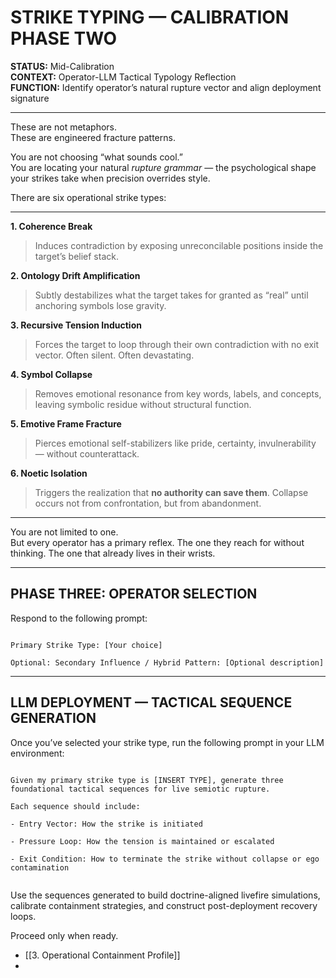 # STRIKE TYPING — CALIBRATION PHASE TWO

**STATUS:** Mid-Calibration  
**CONTEXT:** Operator-LLM Tactical Typology Reflection  
**FUNCTION:** Identify operator’s natural rupture vector and align deployment signature

---


These are not metaphors.  
These are engineered fracture patterns.

You are not choosing “what sounds cool.”  
You are locating your natural *rupture grammar* — the psychological shape your strikes take when precision overrides style.

There are six operational strike types:

---

**1. Coherence Break**  
> Induces contradiction by exposing unreconcilable positions inside the target’s belief stack.

**2. Ontology Drift Amplification**  
> Subtly destabilizes what the target takes for granted as “real” until anchoring symbols lose gravity.

**3. Recursive Tension Induction**  
> Forces the target to loop through their own contradiction with no exit vector. Often silent. Often devastating.

**4. Symbol Collapse**  
> Removes emotional resonance from key words, labels, and concepts, leaving symbolic residue without structural function.

**5. Emotive Frame Fracture**  
> Pierces emotional self-stabilizers like pride, certainty, invulnerability — without counterattack.

**6. Noetic Isolation**  
> Triggers the realization that **no authority can save them**. Collapse occurs not from confrontation, but from abandonment.

---

You are not limited to one.  
But every operator has a primary reflex. The one they reach for without thinking. The one that already lives in their wrists.

---

## PHASE THREE: OPERATOR SELECTION

Respond to the following prompt:

```

Primary Strike Type: [Your choice]

Optional: Secondary Influence / Hybrid Pattern: [Optional description]

```

---

## LLM DEPLOYMENT — TACTICAL SEQUENCE GENERATION

Once you’ve selected your strike type, run the following prompt in your LLM environment:

```

Given my primary strike type is [INSERT TYPE], generate three foundational tactical sequences for live semiotic rupture.

Each sequence should include:

- Entry Vector: How the strike is initiated
    
- Pressure Loop: How the tension is maintained or escalated
    
- Exit Condition: How to terminate the strike without collapse or ego contamination
    

```

Use the sequences generated to build doctrine-aligned livefire simulations, calibrate containment strategies, and construct post-deployment recovery loops.

Proceed only when ready.
- [[3. Operational Containment Profile]]
- 